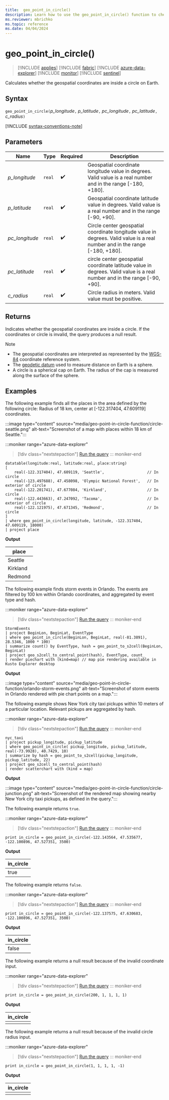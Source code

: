 ```yaml
---
title:  geo_point_in_circle()
description: Learn how to use the geo_point_in_circle() function to check if the geospatial coordinates are inside a circle on Earth.
ms.reviewer: mbrichko
ms.topic: reference
ms.date: 04/04/2024
---
```

# geo_point_in_circle()

> [!INCLUDE [applies](../includes/applies-to-version/applies.md)] [!INCLUDE [fabric](../includes/applies-to-version/fabric.md)] [!INCLUDE [azure-data-explorer](../includes/applies-to-version/azure-data-explorer.md)] [!INCLUDE [monitor](../includes/applies-to-version/monitor.md)] [!INCLUDE [sentinel](../includes/applies-to-version/sentinel.md)]

Calculates whether the geospatial coordinates are inside a circle on Earth.

## Syntax

`geo_point_in_circle(`*p_longitude*`,` *p_latitude*`,` *pc_longitude*`,` *pc_latitude*`,` *c_radius*`)`

[!INCLUDE [syntax-conventions-note](../includes/syntax-conventions-note.md)]

## Parameters

|Name|Type|Required|Description|
|--|--|--|--|
| *p_longitude* | `real` |  :heavy_check_mark: | Geospatial coordinate longitude value in degrees. Valid value is a real number and in the range [-180, +180].|
| *p_latitude* | `real` |  :heavy_check_mark: | Geospatial coordinate latitude value in degrees. Valid value is a real number and in the range [-90, +90].|
| *pc_longitude* | `real` |  :heavy_check_mark: | Circle center geospatial coordinate longitude value in degrees. Valid value is a real number and in the range [-180, +180].|
| *pc_latitude* | `real` |  :heavy_check_mark: | circle center geospatial coordinate latitude value in degrees. Valid value is a real number and in the range [-90, +90].|
| *c_radius* | `real` |  :heavy_check_mark: | Circle radius in meters. Valid value must be positive.|

## Returns

Indicates whether the geospatial coordinates are inside a circle. If the coordinates or circle is invalid, the query produces a null result.

> [!NOTE]
>
>* The geospatial coordinates are interpreted as represented by the [WGS-84](https://earth-info.nga.mil/index.php?dir=wgs84&action=wgs84) coordinate reference system.
>* The [geodetic datum](https://en.wikipedia.org/wiki/Geodetic_datum) used to measure distance on Earth is a sphere.
>* A circle is a spherical cap on Earth. The radius of the cap is measured along the surface of the sphere.

## Examples

The following example finds all the places in the area defined by the following circle: Radius of 18 km, center at [-122.317404, 47.609119] coordinates.

:::image type="content" source="media/geo-point-in-circle-function/circle-seattle.png" alt-text="Screenshot of a map with places within 18 km of Seattle.":::

:::moniker range="azure-data-explorer"
> [!div class="nextstepaction"]
> <a href="https://dataexplorer.azure.com/clusters/help/databases/Samples?query=H4sIAAAAAAAAA3XS0UrDMBSA4fs+xbnbCrVL2rRp9wCCCArqnUiJ6bFG06RkERV8eKN1rN1qchUCH384aYUP+1HjWlvTKf/W4tah0Alo4afHQQuJ2513ynRxdB9BWD836zOaZWlOOSMsToDxtCQ1pXUCq1sU3mtcJXC6Nhu4MCCVkxphhuUpq3lZVSPGiorUVcCu9Wc/KAlXIcsaoeHcOtz5X3zE8MOjU9aBfdrDcJSZkdBJ/zI5JxUL8qVyr1qYdqlzmnlkMZaXZT5aGeOkzoJ1J6TtxeKL/608cmlGa17sG2nOiuDeYNvb5cR540P0Be/P6BA6tM1glfGNMs14e5jxYbwJTAY4mx+tCCFx8AZnX1D68Qt8AzYb0g4xAgAA" target="_blank">Run the query</a>
::: moniker-end

```kusto
datatable(longitude:real, latitude:real, place:string)
[
    real(-122.317404), 47.609119, 'Seattle',                   // In circle 
    real(-123.497688), 47.458098, 'Olympic National Forest',   // In exterior of circle  
    real(-122.201741), 47.677084, 'Kirkland',                  // In circle
    real(-122.443663), 47.247092, 'Tacoma',                    // In exterior of circle
    real(-122.121975), 47.671345, 'Redmond',                   // In circle
]
| where geo_point_in_circle(longitude, latitude, -122.317404, 47.609119, 18000)
| project place
```

**Output**

|place|
|---|
|Seattle|
|Kirkland|
|Redmond|

The following example finds storm events in Orlando. The events are filtered by 100 km within Orlando coordinates, and aggregated by event type and hash.

:::moniker range="azure-data-explorer"
> [!div class="nextstepaction"]
> <a href="https://dataexplorer.azure.com/clusters/help/databases/Samples?query=H4sIAAAAAAAAA22PwU7DMAyG7zyFjw0KW7sBKoddkHaCG9yrLLVaszSJHHdjiIcn3SbRw0625P//PvlDAg/bA3pJd78QOXyhFXjFjvx78Pq6GdFwDn2eIubcsUdG6DA0MZCXhnxjia3D4laT0bjioa4W6/qlUhpW9eJp/fisoSrLEu6noTI0jcNgmH4QbBi9FAp2p3+rht6kHjYzq4QmrSw6d8OqZt9MjUtwqtgMZOMujGKCKj3XnOVNrjP6Fhkioe0NCxxJeij25NvNYKKC5RLynO7XKPkOzMGQMzuHQB7exiQBtt/RBc6kFtNeQvwDFpFHo3MBAAA=" target="_blank">Run the query</a>
::: moniker-end

```kusto
StormEvents
| project BeginLon, BeginLat, EventType
| where geo_point_in_circle(BeginLon, BeginLat, real(-81.3891), 28.5346, 1000 * 100)
| summarize count() by EventType, hash = geo_point_to_s2cell(BeginLon, BeginLat)
| project geo_s2cell_to_central_point(hash), EventType, count_
| render piechart with (kind=map) // map pie rendering available in Kusto Explorer desktop
```

**Output**

:::image type="content" source="media/geo-point-in-circle-function/orlando-storm-events.png" alt-text="Screenshot of storm events in Orlando rendered with pie chart points on a map.":::

The following example shows New York city taxi pickups within 10 meters of a particular location. Relevant pickups are aggregated by hash.

:::moniker range="azure-data-explorer"
> [!div class="nextstepaction"]
> <a href="https://dataexplorer.azure.com/clusters/help/databases/Samples?query=H4sIAAAAAAAAA42Py27CQAxF93yFlxMpRTBFgiz4lpFxLMZlMjNyHPEQH9+kSBW7dnt17zl2vlMwvMnqCVXLF5NBFbpMNaSSz2JTz+1vgvYTzN1rZGU4cwm1SLYgOZAoJXZ/z1tQxuQ+9p/rrvOHpoXdZr3f+a6F7aaZ4eM0DKjyYDjdIeIY4fimshJGT5yS+4fJ++btswXy2i4U4myK6YV1i2fpKueeFUZCM1aKqAZXsQjuIrmfLxmwNt9Em1nwNgEAAA==" target="_blank">Run the query</a>
::: moniker-end

```kusto
nyc_taxi
| project pickup_longitude, pickup_latitude
| where geo_point_in_circle( pickup_longitude, pickup_latitude, real(-73.9928), 40.7429, 10)
| summarize by hash = geo_point_to_s2cell(pickup_longitude, pickup_latitude, 22)
| project geo_s2cell_to_central_point(hash)
| render scatterchart with (kind = map)
```

**Output**

:::image type="content" source="media/geo-point-in-circle-function/circle-junction.png" alt-text="Screenshot of the rendered map showing nearby New York city taxi pickups, as defined in the query.":::

The following example returns `true`.

:::moniker range="azure-data-explorer"
> [!div class="nextstepaction"]
> <a href="https://dataexplorer.azure.com/clusters/help/databases/Samples?query=H4sIAAAAAAAAAysoyswrUcjMi0/OLErOSVWwVUhPzY8vyAeKxsNFNXQNjYz0DE2MTc1MdBRMzPVMgSxzcx0FiLiBgYWlGUTcyNzY1FBHwdjUwEATAJnKnMpbAAAA" target="_blank">Run the query</a>
::: moniker-end

```kusto
print in_circle = geo_point_in_circle(-122.143564, 47.535677, -122.100896, 47.527351, 3500)
```

**Output**

|in_circle|
|---|
|true|

The following example returns `false`.

:::moniker range="azure-data-explorer"
> [!div class="nextstepaction"]
> <a href="https://dataexplorer.azure.com/clusters/help/databases/Samples?query=H4sIAAAAAAAAAysoyswrUcjMi0/OLErOSVWwVUhPzY8vyAeKxsNFNXQNjYz0DI3NTc1NdRRMzPXMjA3MLIx1FCDiBgYWlmZgcVMjc2NTQx0FY1MDA00AV0g5xlsAAAA=" target="_blank">Run the query</a>
::: moniker-end

```kusto
print in_circle = geo_point_in_circle(-122.137575, 47.630683, -122.100896, 47.527351, 3500)
```

**Output**

|in_circle|
|---|
|false|

The following example returns a null result because of the invalid coordinate input.

:::moniker range="azure-data-explorer"
> [!div class="nextstepaction"]
> <a href="https://dataexplorer.azure.com/clusters/help/databases/Samples?query=H4sIAAAAAAAAAysoyswrUcjMi0/OLErOSVWwVUhPzY8vyAeKxsNFNYwMDHQUDOFIEwAH8KEmNgAAAA==" target="_blank">Run the query</a>
::: moniker-end

```kusto
print in_circle = geo_point_in_circle(200, 1, 1, 1, 1)
```

**Output**

|in_circle|
|---|
||

The following example returns a  null result because of the invalid circle radius input.

:::moniker range="azure-data-explorer"
> [!div class="nextstepaction"]
> <a href="https://dataexplorer.azure.com/clusters/help/databases/Samples?query=H4sIAAAAAAAAAysoyswrUcjMi0/OLErOSVWwVUhPzY8vyAeKxsNFNQx1FOBI11ATAAIUtdY1AAAA" target="_blank">Run the query</a>
::: moniker-end

```kusto
print in_circle = geo_point_in_circle(1, 1, 1, 1, -1)
```

**Output**

|in_circle|
|---|
||
